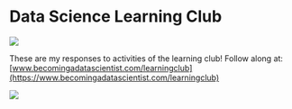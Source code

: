 # Data Science Learning Club
![](https://secureimg.stitcher.com/feedimageswide/480x270_79658.jpg)

These are my responses to activities of the learning club! Follow along at: [www.becomingadatascientist.com/learningclub](https://www.becomingadatascientist.com/learningclub)

![](https://i1.wp.com/res.cloudinary.com/dyd911kmh/image/upload/f_auto,q_auto:best/v1537190626/Ep._40_axodve.png?w=456&ssl=1)
